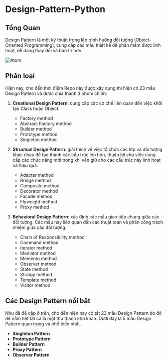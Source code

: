 # Design-Pattern-Python

## Tổng Quan  
Design Pattern là một kỹ thuật trong lập trình hướng đối tượng (Object-Oriented Programming), cung cấp các mẫu thiết kế để phần mềm được linh hoạt, dễ dàng thay đổi và bảo trì hơn. 

![Atom](https://i.ibb.co/XZ27VTk/DP.png)

## Phân loại 
Hiện nay, cho đến thời điểm Repo này được xây dựng thì hiện có 23 mẫu Design Pattern và được chia thành 3 nhóm chính: 
1. **Creational Design Pattern**: cung cấp các cơ chế liên quan đến việc khởi tạo Class hoặc Object. 

    * Factory method 
    * Abstract Factory method 
    * Builder method 
    * Prototype method 
    * Singleton method 

2. **Structual Design Pattern**: giải thích về việc tổ chức các lớp và đối tượng khác nhau để tạo thành các cấu trúc lớn hơn, thuận lợi cho việc cung cấp các chức năng mới trong khi vẫn giữ cho các cấu trúc này linh hoạt và hiệu quả. 
    
    * Adapter method 
    * Bridge method 
    * Composite method 
    * Decorator method 
    * Facade method 
    * Flyweight method 
    * Proxy method 

3. **Behavioral Design Pattern**: xác định các mẫu giao tiếp chung giữa các đối tượng. Các mẫu này liên quan đến các thuật toán và phân công trách nhiệm giữa các đối tượng. 

    * Chain of Responsibility method 
    * Command method 
    * Iterator method 
    * Mediator method 
    * Memento method 
    * Observer method 
    * State method 
    * Stratgy method 
    * Template method 
    * Visitor method 

## Các Design Pattern nổi bật 
Như đã đề cập ở trên, cho đến hiện nay có tất 23 mẫu Design Pattern do đó để nắm hết tất cả là một thử thách khó khăn. Dưới đây là 5 mẫu Design Pattern quan trọng và phổ biến nhất. 

* **Singleton Pattern**
* **Prototype Pattern**
* **Builder Pattern**
* **Proxy Pattern**
* **Observer Pattern**











